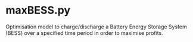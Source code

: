 # maxBESS.py
Optimisation model to charge/discharge a Battery Energy Storage System (BESS) over a specified time period in order to maximise profits.
